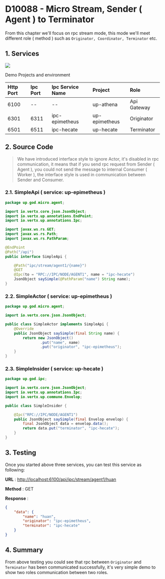 # D10088 - Micro Stream, Sender \( Agent \) to Terminator

From this chapter we'll focus on rpc stream mode, this mode we'll meet different role \( method \) such
as `Originator, Coordinator, Terminator` etc.

## 1. Services

![](/doc/image/d10088-1.png)

Demo Projects and environment

| Http Port | Ipc Port | Ipc Service Name | Project | Role |
| :--- | :--- | :--- | :--- | :--- |
| 6100 | -- | -- | up-athena | Api Gateway |
| 6301 | 6311 | ipc-epimetheus | up-epimetheus | Originator |
| 6501 | 6511 | ipc-hecate | up-hecate | Terminator |

## 2. Source Code

> We have introduced interface style to ignore Actor, it's disabled in rpc communication, it means that if you send rpc request from Sender \( Agent \), you could not send the message to internal Consumer \( Worker \), the interface style is used in communication between Sender and Consumer.

### 2.1. SimpleApi \( service: up-epimetheus \)

```java
package up.god.micro.agent;

import io.vertx.core.json.JsonObject;
import io.vertx.up.annotations.EndPoint;
import io.vertx.up.annotations.Ipc;

import javax.ws.rs.GET;
import javax.ws.rs.Path;
import javax.ws.rs.PathParam;

@EndPoint
@Path("/api")
public interface SimpleApi {

    @Path("ipc/stream/agent1/{name}")
    @GET
    @Ipc(to = "RPC://IPC/NODE/AGENT1", name = "ipc-hecate")
    JsonObject saySimple(@PathParam("name") String name);
}
```

### 2.2. SimpleActor \( service: up-epimetheus \)

```java
package up.god.micro.agent;

import io.vertx.core.json.JsonObject;

public class SimpleActor implements SimpleApi {
    @Override
    public JsonObject saySimple(final String name) {
        return new JsonObject()
                .put("name", name)
                .put("originator", "ipc-epimetheus");
    }
}
```

### 2.3. SimpleInsider \( service: up-hecate \)

```java
package up.god.ipc;

import io.vertx.core.json.JsonObject;
import io.vertx.up.annotations.Ipc;
import io.vertx.up.commune.Envelop;

public class SimpleInsider {

    @Ipc("RPC://IPC/NODE/AGENT1")
    public JsonObject saySimple(final Envelop envelop) {
        final JsonObject data = envelop.data();
        return data.put("terminator", "ipc-hecate");
    }
}
```

## 3. Testing

Once you started above three services, you can test this service as following:

**URL** : [http://localhost:6100/api/ipc/stream/agent1/huan](http://localhost:6100/api/ipc/stream/agent1/huan)

**Method** : GET

**Response** :

```json
{
    "data": {
        "name": "huan",
        "originator": "ipc-epimetheus",
        "terminator": "ipc-hecate"
    }
}
```

## 4. Summary

From above testing you could see that rpc between `Originator` and `Terminator` has been communicated successfully, it's
very simple demo to show two roles communication between two roles.

